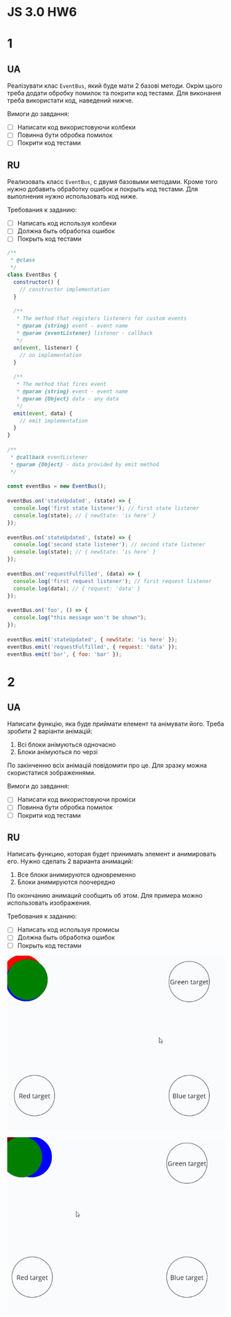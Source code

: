 # JS 3.0 HW6

# 1

## UA

Реалізувати клас `EventBus`, який буде мати 2 базові методи. Окрім цього треба додати обробку помилок та покрити код тестами. Для виконання треба використати код, наведений нижче.

Вимоги до завдання:

- [ ] Написати код використовуючи колбеки
- [ ] Повинна бути обробка помилок
- [ ] Покрити код тестами

## RU

Реализовать класс `EventBus`, с двумя базовыми методами. Кроме того нужно добавить обработку ошибок и покрыть код тестами. Для выполнения нужно использовать код ниже.

Требования к заданию:

- [ ] Написать код используя колбеки
- [ ] Должна быть обработка ошибок
- [ ] Покрыть код тестами

```js
/**
 * @class
 */
class EventBus {
  constructor() {
    // constructor implementation
  }

  /**
   * The method that registers listeners for custom events
   * @param {string} event - event name
   * @param {eventListener} listener - callback
   */
  on(event, listener) {
    // on implementation
  }

  /**
   * The method that fires event
   * @param {string} event - event name
   * @param {Object} data - any data
   */
  emit(event, data) {
    // emit implementation
  }
}

/**
 * @callback eventListener
 * @param {Object} - data provided by emit method
 */

const eventBus = new EventBus();

eventBus.on('stateUpdated', (state) => {
  console.log('first state listener'); // first state listener
  console.log(state); // { newState: 'is here' }
});

eventBus.on('stateUpdated', (state) => {
  console.log('second state listener'); // second state listener
  console.log(state); // { newState: 'is here' }
});

eventBus.on('requestFulfilled', (data) => {
  console.log('first request listener'); // first request listener
  console.log(data); // { request: 'data' }
});

eventBus.on('foo', () => {
  console.log("this message won't be shown");
});

eventBus.emit('stateUpdated', { newState: 'is here' });
eventBus.emit('requestFulfilled', { request: 'data' });
eventBus.emit('bar', { foo: 'bar' });
```

# 2

## UA

Написати функцію, яка буде приймати елемент та анімувати його. Треба зробити 2 варіанти анімацій:

1. Всі блоки анімуються одночасно
2. Блоки анімуються по черзі

По закінченню всіх анімацій повідомити про це.
Для зразку можна скористатися зображеннями.

Вимоги до завдання:

- [ ] Написати код використовуючи проміси
- [ ] Повинна бути обробка помилок
- [ ] Покрити код тестами

## RU

Написать функцию, которая будет принимать элемент и анимировать его. Нужно сделать 2 варианта анимаций:

1. Все блоки анимируются одновременно
2. Блоки анимируются поочередно

По окончанию анимаций сообщить об этом.
Для примера можно использовать изображения.

Требования к заданию:

- [ ] Написать код используя промисы
- [ ] Должна быть обработка ошибок
- [ ] Покрыть код тестами

![All at once](./all-at-once.gif)

![One by one](./one-by-one.gif)
